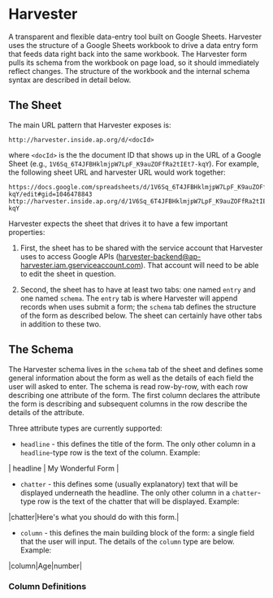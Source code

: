 Harvester
=========

A transparent and flexible data-entry tool built on Google Sheets. Harvester
uses the structure of a Google Sheets workbook to drive a data entry form that
feeds data right back into the same workbook. The Harvester form pulls its
schema from the workbook on page load, so it should immediately reflect
changes. The structure of the workbook and the internal schema syntax are
described in detail below.

## The Sheet

The main URL pattern that Harvester exposes is:

```
http://harvester.inside.ap.org/d/<docId>
```

where `<docId>` is the the document ID that shows up in the URL of a Google
Sheet (e.g., `1V6Sq_6T4JFBHklmjpW7LpF_K9auZOFfRa2tIEt7-kqY`). For example, the
following sheet URL and harvester URL would work together:

```
https://docs.google.com/spreadsheets/d/1V6Sq_6T4JFBHklmjpW7LpF_K9auZOFfRa2tIEt7-kqY/edit#gid=1046478843
http://harvester.inside.ap.org/d/1V6Sq_6T4JFBHklmjpW7LpF_K9auZOFfRa2tIEt7-kqY
```

Harvester expects the sheet that drives it to have a few important properties:

1. First, the sheet has to be shared with the service account that Harvester
   uses to access Google APIs
   (harvester-backend@ap-harvester.iam.gserviceaccount.com). That account will
   need to be able to edit the sheet in question.

2. Second, the sheet has to have at least two tabs: one named `entry` and one
   named `schema`. The `entry` tab is where Harvester will append records when
   uses submit a form; the `schema` tab defines the structure of the form as
   described below. The sheet can certainly have other tabs in addition to
   these two.

## The Schema

The Harvester schema lives in the `schema` tab of the sheet and defines some
general information about the form as well as the details of each field the
user will asked to enter. The schema is read row-by-row, with each row
describing one attribute of the form. The first column declares the attribute
the form is describing and subsequent columns in the row describe the details
of the attribute.

Three attribute types are currently supported:

* `headline` - this defines the title of the form. The only other column in
  a `headline`-type row is the text of the column. Example:

| headline | My Wonderful Form |

* `chatter` - this defines some (usually explanatory) text that will be
  displayed underneath the headline. The only other column in a `chatter`-type
  row is the text of the chatter that will be displayed. Example:

|chatter|Here's what you should do with this form.|

* `column` - this defines the main building block of the form: a single field
  that the user will input. The details of the `column` type are below.
  Example:

|column|Age|number|

### Column Definitions


